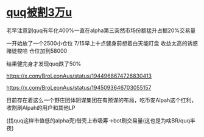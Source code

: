 # [quq被割3万u](/2025/07/quq_lp_lose_31000.md)

老早注意到quq有年化400%一直在alpha第三突然市场份额猛升占据20%交易量

一开始放了一个2500小仓位 7/15早上十点健身前想着白天能盯盘 收益太高的诱惑 赌徒梭哈 仓位加到58000

结果健完身才发现quq跌了50%

https://x.com/BroLeonAus/status/1944968674726830413

https://x.com/BroLeonAus/status/1945093646703055157

目前存在着这么一个野庄团体阴谋集团在有预谋的布局，吃币安Alpah这个红利，收割刷Alpah的用户和其他LP

(找quq这样市值低的alpha壳)借壳上市吸筹->bot刷交易量(这也是为啥BR/quq半夜)
